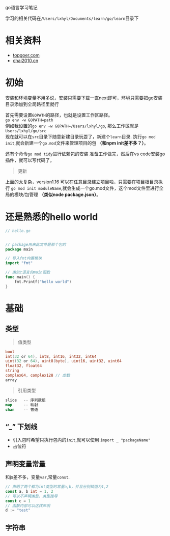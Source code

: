go语言学习笔记

学习的相关代码在`/Users/lxhyl/Documents/learn/go/learn`目录下   
# 相关资料   
* [topgoer.com](http://www.topgoer.com/)    
* [chai2010.cn](https://chai2010.cn/)

# 初始  

安装和环境变量不用多说，安装只需要下载一直next即可，环境只需要把go安装目录添加到全局路径里就行   

首先需要设置`GOPATH`的路径，也就是设置工作区路径。    
`go env -w GOPATH=path`    
例如我设置的`go env -w GOPATH=/Users/lxhyl/go`, 那么工作区就是`Users/lxhyl/go/src`         
现在就可以在`src`目录下随意新建目录玩耍了，新建个`learn`目录. 执行`go mod init`,就会新建一个`go.mod`文件来管理项目的包 **（和npm init差不多？）**。

还有个命令`go mod tidy`进行依赖包的安装
准备工作做完，然后在vs code安装go插件，就可以写代码了。


> 更新      

上面的太复杂，version1.16 可以在任意目录建立项目啦，只需要在项目根目录执行 `go mod init moduleName`,就会生成一个go.mod文件，这个mod文件里进行全局的模块/包管理 **（类似node package.json）**。   


# 还是熟悉的hello world

```go
// hello.go


// package用来此文件是那个包的
package main

// 导入fmt内置模块
import "fmt"

// 类似c语言的main函数
func main() {
	fmt.Printf("hello world")
}
```


# 基础   

## 类型 
> 值类型  
```go
bool
int(32 or 64), int8, int16, int32, int64
uint(32 or 64), uint8(byte), uint16, uint32, uint64
float32, float64
string
complex64, complex128 // 虚数
array  
```
> 引用类型    
```go
slice   -- 序列数组
map     -- 映射
chan    -- 管道
```
## “_” 下划线      
* 引入包时希望只执行包内的`init`,就可以使用 `import _ "packageName"`    
* 占位符

## 声明变量常量
和js差不多，变量`var`,常量`const`.    
```go
// 声明了两个都为int类型的常量a,b，并且分别赋值为1,2
const a, b int = 1, 2
// 可以不声明类型，类型推导
const c = 1
// 函数内部可以这样声明
d := "test"
```
## 字符串


